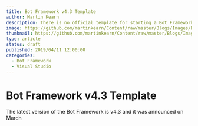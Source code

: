 ```yaml
---
title: Bot Framework v4.3 Template
author: Martin Kearn
description: There is no official template for starting a Bot Framework V4.3 project. So colleagues and I created one. This articles outlines what it does and how to use it.
image: https://github.com/martinkearn/Content/raw/master/Blogs/Images/BotVSIX.JPG
thumbnail: https://github.com/martinkearn/Content/raw/master/Blogs/Images/BotVSIX_thumb.JPG
type: article
status: draft
published: 2019/04/11 12:00:00
categories: 
  - Bot Framework
  - Visual Studio
---
```


# Bot Framework v4.3 Template

The latest version of the Bot Framework is v4.3 and it was announced on March